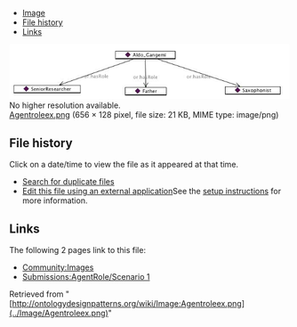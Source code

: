 * [Image](../Image/Agentroleex.png#file)
* [File history](../Image/Agentroleex.png#filehistory)
* [Links](../Image/Agentroleex.png#filelinks)

[![Image:Agentroleex.png](../images/a/a0/Agentroleex.png)](../images/a/a0/Agentroleex.png)  
No higher resolution available.  
[Agentroleex.png](../images/a/a0/Agentroleex.png)‎ (656 × 128 pixel, file size: 21 KB, MIME type: image/png)

## File history

Click on a date/time to view the file as it appeared at that time.



  
* [Search for duplicate files](http://ontologydesignpatterns.org/wiki/Special:FileDuplicateSearch/Agentroleex.png "Special:FileDuplicateSearch/Agentroleex.png")
* [Edit this file using an external application](http://ontologydesignpatterns.org/wiki/index.php?title=Image:Agentroleex.png&action=edit&externaledit=true&mode=file "Image:Agentroleex.png")See the [setup instructions](http://www.mediawiki.org/wiki/Manual:External_editors "http://www.mediawiki.org/wiki/Manual:External_editors") for more information.

## Links



The following 2 pages link to this file:


* [Community:Images](../Community/Images "Community:Images")
* [Submissions:AgentRole/Scenario 1](../Submissions/AgentRole/Scenario_1 "Submissions:AgentRole/Scenario 1")


Retrieved from "[http://ontologydesignpatterns.org/wiki/Image:Agentroleex.png](../Image/Agentroleex.png)"